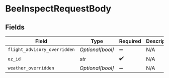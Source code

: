 # BeeInspectRequestBody


## Fields

| Field                        | Type                         | Required                     | Description                  |
| ---------------------------- | ---------------------------- | ---------------------------- | ---------------------------- |
| `flight_advisory_overridden` | *Optional[bool]*             | :heavy_minus_sign:           | N/A                          |
| `oz_id`                      | *str*                        | :heavy_check_mark:           | N/A                          |
| `weather_overridden`         | *Optional[bool]*             | :heavy_minus_sign:           | N/A                          |